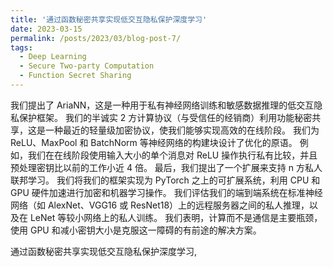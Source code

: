 ```yaml
---
title: '通过函数秘密共享实现低交互隐私保护深度学习'
date: 2023-03-15
permalink: /posts/2023/03/blog-post-7/
tags:
  - Deep Learning
  - Secure Two-party Computation
  - Function Secret Sharing
---
```



我们提出了 AriaNN，这是一种用于私有神经网络训练和敏感数据推理的低交互隐私保护框架。
我们的半诚实 2 方计算协议（与受信任的经销商）利用功能秘密共享，这是一种最近的轻量级加密协议，使我们能够实现高效的在线阶段。 我们为 ReLU、MaxPool 和 BatchNorm 等神经网络的构建块设计了优化的原语。 例如，我们在在线阶段使用输入大小的单个消息对 ReLU 操作执行私有比较，并且预处理密钥比以前的工作小近 4 倍。 最后，我们提出了一个扩展来支持 n 方私人联邦学习。 我们将我们的框架实现为 PyTorch 之上的可扩展系统，利用 CPU 和 GPU 硬件加速进行加密和机器学习操作。 我们评估我们的端到端系统在标准神经网络（如 AlexNet、VGG16 或 ResNet18）上的远程服务器之间的私人推理，以及在 LeNet 等较小网络上的私人训练。 我们表明，计算而不是通信是主要瓶颈，使用 GPU 和减小密钥大小是克服这一障碍的有前途的解决方案。

通过函数秘密共享实现低交互隐私保护深度学习, 




